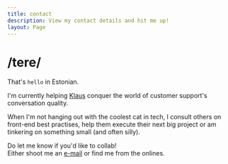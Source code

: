 ```yaml
---
title: contact
description: View my contact details and hit me up!
layout: Page
---
```


# /tere/

That's `hello` in Estonian.

I'm currently helping [Klaus](https://klausapp.com) conquer
the world of customer support's conversation quality.

When I'm not hanging out with the coolest cat in tech,
I consult others on front-end best practises, help them
execute their next big project or am tinkering on something small (and often silly).

Do let me know if you'd like to collab!\
Either shoot me an [e-mail](mailto:write@andreasvirkus.me) or find me from the onlines.
